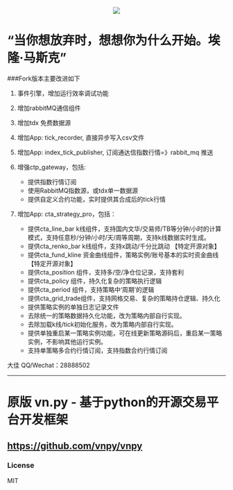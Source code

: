 <p align="center">
  <img src ="https://github.com/msincenselee/vnpy/blob/master/huafu_on_premise.jpg"/>
</p>


# “当你想放弃时，想想你为什么开始。埃隆·马斯克”

###Fork版本主要改进如下
1. 事件引擎，增加运行效率调试功能
2. 增加rabbitMQ通信组件
3. 增加tdx 免费数据源
4. 增加App: tick_recorder, 直接异步写入csv文件
5. 增加App: index_tick_publisher, 订阅通达信指数行情=》rabbit_mq 推送
6. 增强ctp_gateway，包括:
    
    - 提供指数行情订阅
    - 使用RabbitMQ指数源，或tdx单一数据源
    - 提供自定义合约功能，实时提供其合成后的tick行情
7. 增加App: cta_strategy_pro，包括：
    
    - 提供cta_line_bar k线组件，支持国内文华/交易师/TB等分钟/小时的计算模式，支持任意秒/分钟/小时/天/周等周期，支持k线数据实时生成。
    - 提供cta_renko_bar k线组件，支持x跳动/千分比跳动 【特定开源对象】
    - 提供cta_fund_kline 资金曲线组件，策略实例/账号基本的实时资金曲线 【特定开源对象】
    - 提供cta_position 组件，支持多/空/净仓位记录，支持套利
    - 提供cta_policy 组件，持久化复杂的策略执行逻辑
    - 提供cta_period 组件，支持策略中‘周期’的逻辑
    - 提供cta_grid_trade组件，支持网格交易、复杂的策略持仓逻辑、持久化
    - 提供策略实例的单独日志记录文件
    - 去除统一的策略数据持久化功能，改为策略内部自行实现。
    - 去除加载k线/tick初始化服务，改为策略内部自行实现。
    - 提供单独重启某一策略实例功能，可在线更新策略源码后，重启某一策略实例，不影响其他运行实例。
    - 支持单策略多合约行情订阅，支持指数合约行情订阅
    
大佳
QQ/Wechat：28888502


--------------------------------------------------------------------------------------------
#  原版 vn.py - 基于python的开源交易平台开发框架
https://github.com/vnpy/vnpy
--------------------------------------------------------------------------------------------
### License
MIT
